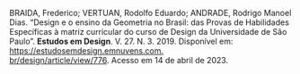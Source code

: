 BRAIDA, Frederico; VERTUAN, Rodolfo Eduardo; ANDRADE, Rodrigo Manoel Dias. “Design e o ensino da Geometria no Brasil: das Provas de Habilidades Específicas à matriz curricular do curso de Design da Universidade de São Paulo”. **Estudos em Design**. V. 27. N. 3. 2019. Disponível em: [https://estudosemdesign.emnuvens.com.  
br/design/article/view/776](https://estudosemdesign.emnuvens.com.br/design/article/view/776). Acesso em 14 de abril de 2023.